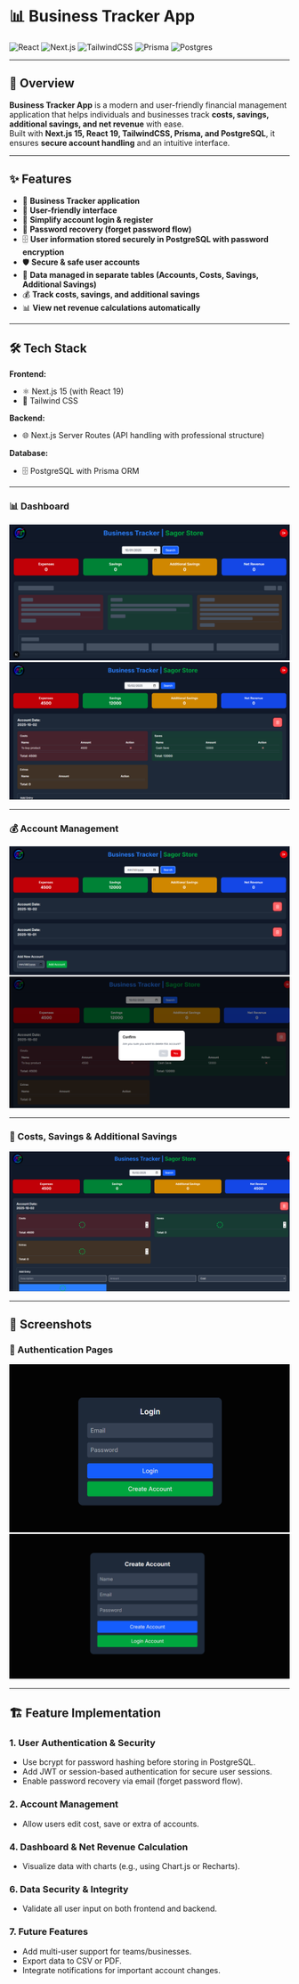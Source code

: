 # 📊 Business Tracker App

![React](https://img.shields.io/badge/React-19-blue?logo=react)
![Next.js](https://img.shields.io/badge/Next.js-15-black?logo=nextdotjs)
![TailwindCSS](https://img.shields.io/badge/TailwindCSS-3.4-blue?logo=tailwindcss)
![Prisma](https://img.shields.io/badge/Prisma-ORM-green?logo=prisma)
![Postgres](https://img.shields.io/badge/Postgres-15-blue?logo=postgresql)

---

## 🚀 Overview
**Business Tracker App** is a modern and user-friendly financial management application that helps individuals and businesses track **costs, savings, additional savings, and net revenue** with ease.  
Built with **Next.js 15, React 19, TailwindCSS, Prisma, and PostgreSQL**, it ensures **secure account handling** and an intuitive interface.

---

## ✨ Features
- 📌 **Business Tracker application**
- 🎨 **User-friendly interface**
- 🔐 **Simplify account login & register**
- 🔑 **Password recovery (forget password flow)**
- 🗄 **User information stored securely in PostgreSQL with password encryption**
- 🛡 **Secure & safe user accounts**
- 📂 **Data managed in separate tables (Accounts, Costs, Savings, Additional Savings)**
- 💰 **Track costs, savings, and additional savings**
- 📊 **View net revenue calculations automatically**

---

## 🛠 Tech Stack
**Frontend:**
- ⚛️ Next.js 15 (with React 19)
- 🎨 Tailwind CSS

**Backend:**
- 🌐 Next.js Server Routes (API handling with professional structure)

**Database:**
- 🗄 PostgreSQL with Prisma ORM

---

### 📊 Dashboard
![Dashboard Overview](https://raw.githubusercontent.com/MdAkbar05/business-tracker/refs/heads/main/presentation/Dashboar-loading.png)
![Dashboard Overview](https://raw.githubusercontent.com/MdAkbar05/business-tracker/refs/heads/main/presentation/Main-Dashboard.png)

---

### 💰 Account Management
![Account List](https://raw.githubusercontent.com/MdAkbar05/business-tracker/refs/heads/main/presentation/multi-account-management.png)
![Add Account](https://raw.githubusercontent.com/MdAkbar05/business-tracker/refs/heads/main/presentation/account-management.png)

---

### 📂 Costs, Savings & Additional Savings
![Track Costs, Savings, Additional Savings](https://raw.githubusercontent.com/MdAkbar05/business-tracker/refs/heads/main/presentation/track-cost-save-additional.png)

---

## 📸 Screenshots

### 🔐 Authentication Pages
![Login Page](https://raw.githubusercontent.com/MdAkbar05/business-tracker/refs/heads/main/presentation/login.png)
![Register Page](https://raw.githubusercontent.com/MdAkbar05/business-tracker/refs/heads/main/presentation/register.png)

---



## 🏗️ Feature Implementation

### 1. User Authentication & Security
- Use bcrypt for password hashing before storing in PostgreSQL.
- Add JWT or session-based authentication for secure user sessions.
- Enable password recovery via email (forget password flow).

### 2. Account Management
- Allow users edit cost, save or extra of accounts.

### 4. Dashboard & Net Revenue Calculation
- Visualize data with charts (e.g., using Chart.js or Recharts).

### 6. Data Security & Integrity
- Validate all user input on both frontend and backend.

### 7. Future Features
- Add multi-user support for teams/businesses.
- Export data to CSV or PDF.
- Integrate notifications for important account changes.
